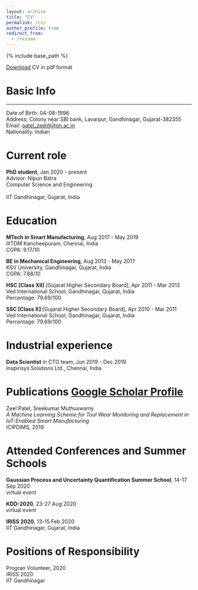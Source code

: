 ```yaml
---
layout: archive
title: "CV"
permalink: /cv/
author_profile: true
redirect_from:
  - /resume
---
```


{% include base_path %}



[Download](https://github.com/patel-zeel/patel-zeel.github.io/blob/master/_pages/CV.pdf) CV in pdf format




Basic Info
======
---
Date of Birth: 04-08-1996<br>
Address: Colony near SBI bank, Lavarpur, Gandhinagar, Gujarat-382355<br>
Email: patel_zeel@iitgn.ac.in<br>
Nationality: Indian



Current role
======
**PhD student**, Jan 2020 - present<br>
Advisor: Nipun Batra<br>
Computer Science and Engineering<br>				
IIT Gandhinagar, Gujarat, India



Education
======
**MTech in Smart Manufacturing**, Aug 2017 - May 2019<br>
IIITDM Kancheepuram, Chennai, India<br>
CGPA: 9.17/10

**BE in Mechanical Engineering**, Aug 2013 - May 2017<br>
KSV University, Gandhinagar, Gujarat, India<br>
CGPA: 7.88/10

**HSC [Class XII]** [Gujarat Higher Secondary Board], Apr 2011 - Mar 2013<br>
Ved International School, Gandhinagar, Gujarat, India<br>
Percentage: 79.69/100

**SSC [Class X]** [Gujarat Higher Secondary Board], Apr 2010 - Mar 2011<br>
Ved International School, Gandhinagar, Gujarat, India<br>
Percentage: 79.69/100



Industrial experience
======
**Data Scientist** in CTO team, Jun 2019 - Dec 2019<br>
Inspirisys Solutions Ltd., Chennai, India<br>



Publications [Google Scholar Profile](https://scholar.google.com/citations?user=7LY1_u4AAAAJ&hl=en)
======
Zeel Patel, Sreekumar Muthuswamy<br>
*A Machine Learning Scheme for Tool Wear Monitoring and Replacement in IoT-Enabled Smart Manufacturing*<br>
ICIPDIMS, 2019



Attended Conferences and Summer Schools
======
**Gaussian Process and Uncertainty Quantification Summer School**, 14-17 Sep 2020<br>
virtual event

**KDD-2020**, 23-27 Aug 2020<br>
virtual event

**IRISS 2020**, 13-15 Feb 2020<br>
IIT Gandhinagar, Gujarat, India



Positions of Responsibility
======
Progran Volunteer, 2020<br>
IRISS 2020<br>
IIT Gandhinagar
